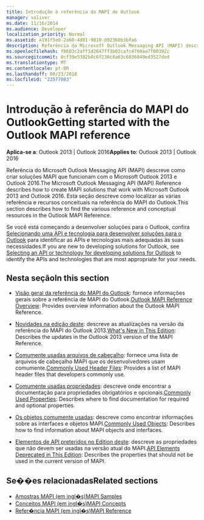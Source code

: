 ```yaml
---
title: Introdução à referência do MAPI do Outlook
manager: soliver
ms.date: 11/16/2014
ms.audience: Developer
localization_priority: Normal
ms.assetid: a191f5e0-2a60-4d01-9010-892360b3bfa6
description: Referência do Microsoft Outlook Messaging API (MAPI) descreve como criar soluções MAPI que funcionam com o Microsoft Outlook 2013 e Outlook 2016.
ms.openlocfilehash: f8603c2aff1d2647ff3b02cafc4760aa7f00392c
ms.sourcegitcommit: 0cf39e5382b8c6f236c8a63c6036849ed3527ded
ms.translationtype: MT
ms.contentlocale: pt-BR
ms.lasthandoff: 08/23/2018
ms.locfileid: "22577083"
---
```

# <a name="getting-started-with-the-outlook-mapi-reference"></a><span data-ttu-id="721e2-103">Introdução à referência do MAPI do Outlook</span><span class="sxs-lookup"><span data-stu-id="721e2-103">Getting started with the Outlook MAPI reference</span></span>

<span data-ttu-id="721e2-104">**Aplica-se a**: Outlook 2013 | Outlook 2016</span><span class="sxs-lookup"><span data-stu-id="721e2-104">**Applies to**: Outlook 2013 | Outlook 2016</span></span> 
  
<span data-ttu-id="721e2-105">Referência do Microsoft Outlook Messaging API (MAPI) descreve como criar soluções MAPI que funcionam com o Microsoft Outlook 2013 e Outlook 2016.</span><span class="sxs-lookup"><span data-stu-id="721e2-105">The Microsoft Outlook Messaging API (MAPI) Reference describes how to create MAPI solutions that work with Microsoft Outlook 2013 and Outlook 2016.</span></span> <span data-ttu-id="721e2-106">Esta seção descreve como localizar as várias referência e recursos conceituais na referência do MAPI do Outlook.</span><span class="sxs-lookup"><span data-stu-id="721e2-106">This section describes how to find the various reference and conceptual resources in the Outlook MAPI Reference.</span></span>
  
<span data-ttu-id="721e2-107">Se você está começando a desenvolver soluções para o Outlook, confira [Selecionando uma API e tecnologia para desenvolver soluções para o Outlook](../selecting-an-api-or-technology-for-developing-solutions-for-outlook.md) para identificar as APIs e tecnologias mais adequadas às suas necessidades.</span><span class="sxs-lookup"><span data-stu-id="721e2-107">If you are new to developing solutions for Outlook, see [Selecting an API or technology for developing solutions for Outlook](../selecting-an-api-or-technology-for-developing-solutions-for-outlook.md) to identify the APIs and technologies that are most appropriate for your needs.</span></span> 
  
## <a name="in-this-section"></a><span data-ttu-id="721e2-108">Nesta seção</span><span class="sxs-lookup"><span data-stu-id="721e2-108">In this section</span></span>

- <span data-ttu-id="721e2-109">[Visão geral da referência do MAPI do Outlook](outlook-mapi-reference-overview.md): fornece informações gerais sobre a referência de MAPI do Outlook.</span><span class="sxs-lookup"><span data-stu-id="721e2-109">[Outlook MAPI Reference Overview](outlook-mapi-reference-overview.md): Provides overview information about the Outlook MAPI Reference.</span></span>
    
- <span data-ttu-id="721e2-110">[Novidades na edição deste](what-s-new-in-this-edition.md): descreve as atualizações na versão da referência do MAPI do Outlook 2013.</span><span class="sxs-lookup"><span data-stu-id="721e2-110">[What's New in This Edition](what-s-new-in-this-edition.md): Describes the updates in the Outlook 2013 version of the MAPI Reference.</span></span>
    
- <span data-ttu-id="721e2-111">[Comumente usadas arquivos de cabeçalho](commonly-used-header-files.md): fornece uma lista de arquivos de cabeçalho MAPI que os desenvolvedores usam comumente.</span><span class="sxs-lookup"><span data-stu-id="721e2-111">[Commonly Used Header Files](commonly-used-header-files.md): Provides a list of MAPI header files that developers commonly use.</span></span>
    
- <span data-ttu-id="721e2-112">[Comumente usadas propriedades](commonly-used-properties.md): descreve onde encontrar a documentação para propriedades obrigatórios e opcionais.</span><span class="sxs-lookup"><span data-stu-id="721e2-112">[Commonly Used Properties](commonly-used-properties.md): Describes where to find documentation for required and optional properties.</span></span>
    
- <span data-ttu-id="721e2-113">[Os objetos comumente usadas](commonly-used-objects.md): descreve como encontrar informações sobre as interfaces e objetos MAPI.</span><span class="sxs-lookup"><span data-stu-id="721e2-113">[Commonly Used Objects](commonly-used-objects.md): Describes how to find information about MAPI objects and interfaces.</span></span>
    
- <span data-ttu-id="721e2-114">[Elementos de API preteridos no Edition deste](api-elements-deprecated-in-this-edition.md): descreve as propriedades que não devem ser usadas na versão atual do MAPI.</span><span class="sxs-lookup"><span data-stu-id="721e2-114">[API Elements Deprecated in This Edition](api-elements-deprecated-in-this-edition.md): Describes the properties that should not be used in the current version of MAPI.</span></span>
    
## <a name="related-sections"></a><span data-ttu-id="721e2-115">Se��es relacionadas</span><span class="sxs-lookup"><span data-stu-id="721e2-115">Related sections</span></span>

- [<span data-ttu-id="721e2-116">Amostras MAPI (em ingl�s)</span><span class="sxs-lookup"><span data-stu-id="721e2-116">MAPI Samples</span></span>](mapi-samples.md) 
- [<span data-ttu-id="721e2-117">Conceitos MAPI (em ingl�s)</span><span class="sxs-lookup"><span data-stu-id="721e2-117">MAPI Concepts</span></span>](mapi-concepts.md)
- [<span data-ttu-id="721e2-118">Refer�ncia MAPI (em ingl�s)</span><span class="sxs-lookup"><span data-stu-id="721e2-118">MAPI Reference</span></span>](mapi-reference.md)
  


